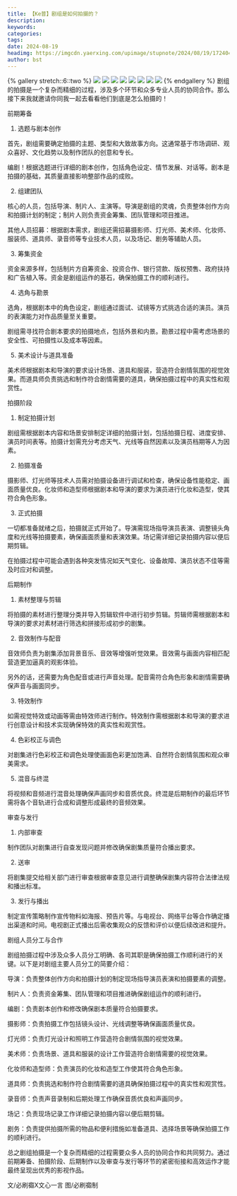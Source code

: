 ```yaml
---
title: 【Ke普】剧组是如何拍摄的？
description: 
keywords: 
categories: 
tags: 
date: 2024-08-19
headimg: https://imgcdn.yaerxing.com/upimage/stupnote/2024/08/19/1724044519_12009103_4925.jpg
author: bst
---
```


{% gallery stretch::6::two %}
![](https://imgcdn.yaerxing.com/upimage/stupnote/2024/08/19/1724044519_12009103_4925.jpg)
![](https://imgcdn.yaerxing.com/upimage/stupnote/2024/08/19/1724044522_12009103_3768.jpg)
![](https://imgcdn.yaerxing.com/upimage/stupnote/2024/08/19/1724044523_12009103_9332.jpg)
![](https://imgcdn.yaerxing.com/upimage/stupnote/2024/08/19/1724044524_12009103_8530.jpg)
![](https://imgcdn.yaerxing.com/upimage/stupnote/2024/08/19/1724044526_12009103_2057.jpg)
![](https://imgcdn.yaerxing.com/upimage/stupnote/2024/08/19/1724044527_12009103_8689.jpg)
![](https://imgcdn.yaerxing.com/upimage/stupnote/2024/08/19/1724044528_12009103_9695.jpg)
![](https://imgcdn.yaerxing.com/upimage/stupnote/2024/08/19/1724044529_12009103_4739.jpg)
{% endgallery %}
剧组的拍摄是一个复杂而精细的过程，涉及多个环节和众多专业人员的协同合作。那么接下来我就邀请你同我一起去看看他们到底是怎么拍摄的！

前期筹备

1. 选题与剧本创作

首先，剧组需要确定拍摄的主题、类型和大致故事方向。这通常基于市场调研、观众喜好、文化趋势以及制作团队的创意和专长。

编剧！根据选题进行详细的剧本创作，包括角色设定、情节发展、对话等。剧本是拍摄的基础，其质量直接影响整部作品的成败。

2. 组建团队

核心的人员，包括导演、制片人、主演等。导演是剧组的灵魂，负责整体创作方向和拍摄计划的制定；制片人则负责资金筹集、团队管理和项目推进。

其他人员招募：根据剧本需求，剧组还需招募摄影师、灯光师、美术师、化妆师、服装师、道具师、录音师等专业技术人员，以及场记、剧务等辅助人员。

3. 筹集资金

资金来源多样，包括制片方自筹资金、投资合作、银行贷款、版权预售、政府扶持和广告植入等。资金是剧组运作的基石，确保拍摄工作的顺利进行。

4. 选角与勘景

选角，根据剧本中的角色设定，剧组通过面试、试镜等方式挑选合适的演员。演员的表演能力对作品质量至关重要。

剧组需寻找符合剧本要求的拍摄地点，包括外景和内景。勘景过程中需考虑场景的安全性、可拍摄性以及成本等因素。

5. 美术设计与道具准备

美术师根据剧本和导演的要求设计场景、道具和服装，营造符合剧情氛围的视觉效果。而道具师负责挑选和制作符合剧情需要的道具，确保拍摄过程中的真实性和观赏性。

拍摄阶段

1. 制定拍摄计划

剧组需根据剧本内容和场景安排制定详细的拍摄计划，包括拍摄日程、进度安排、演员时间表等。拍摄计划需充分考虑天气、光线等自然因素以及演员档期等人为因素。

2. 拍摄准备

摄影师、灯光师等技术人员需对拍摄设备进行调试和检查，确保设备性能稳定、画面质量优良。化妆师和造型师根据剧本和导演的要求为演员进行化妆和造型，使其符合角色形象。

3. 正式拍摄

一切都准备就绪之后，拍摄就正式开始了。导演需现场指导演员表演、调整镜头角度和光线等拍摄要素，确保画面质量和表演效果。场记需详细记录拍摄内容以便后期剪辑。

在拍摄过程中可能会遇到各种突发情况如天气变化、设备故障、演员状态不佳等需及时应对和调整。

后期制作

1. 素材整理与剪辑

将拍摄的素材进行整理分类并导入剪辑软件中进行初步剪辑。剪辑师需根据剧本和导演的要求对素材进行筛选和拼接形成初步的剧集。

2. 音效制作与配音

音效师负责为剧集添加背景音乐、音效等增强听觉效果。音效需与画面内容相匹配营造更加逼真的观影体验。

另外的话，还需要为角色配音或进行声音处理。配音需符合角色形象和剧情需要确保声音与画面同步。

3. 特效制作

如需视觉特效或动画等需由特效师进行制作。特效制作需根据剧本和导演的要求进行创意设计和技术实现确保特效的真实性和观赏性。

4. 色彩校正与调色

对剧集进行色彩校正和调色处理使画面色彩更加饱满、自然符合剧情氛围和观众审美需求。

5. 混音与终混

将视频和音频进行混音处理确保声画同步和音质优良。终混是后期制作的最后环节需将各个音轨进行合成和调整形成最终的音频效果。

审查与发行

1. 内部审查

制作团队对剧集进行自查发现问题并修改确保剧集质量符合播出要求。

2. 送审

将剧集提交给相关部门进行审查根据审查意见进行调整确保剧集内容符合法律法规和播出标准。

3. 发行与播出

制定宣传策略制作宣传物料如海报、预告片等。与电视台、网络平台等合作确定播出渠道和时间。电视剧正式播出后需收集观众的反馈和评价以便后续改进和提升。

剧组人员分工与合作

剧组拍摄过程中涉及众多人员分工明确、各司其职是确保拍摄工作顺利进行的关键。以下是对剧组主要人员分工的简要介绍：

导演：负责整体创作方向和拍摄计划的制定现场指导演员表演和拍摄要素的调整。

制片人：负责资金筹集、团队管理和项目推进确保剧组运作的顺利进行。

编剧：负责剧本创作和修改确保剧本质量符合拍摄要求。

摄影师：负责拍摄工作包括镜头设计、光线调整等确保画面质量优良。

灯光师：负责灯光设计和照明工作营造符合剧情氛围的视觉效果。

美术师：负责场景、道具和服装的设计工作营造符合剧情需要的视觉效果。

化妆师和造型师：负责演员的化妆和造型工作使其符合角色形象。

道具师：负责挑选和制作符合剧情需要的道具确保拍摄过程中的真实性和观赏性。

录音师：负责声音录制和后期处理工作确保音质优良和声画同步。

场记：负责现场记录工作详细记录拍摄内容以便后期剪辑。

剧务：负责提供拍摄所需的物品和便利措施如准备道具、选择场景等确保拍摄工作的顺利进行。

总之剧组拍摄是一个复杂而精细的过程需要众多人员的协同合作和共同努力。通过前期筹备、拍摄阶段、后期制作以及审查与发行等环节的紧密衔接和高效运作才能最终呈现出优秀的影视作品。

文/必刷禵Ⅹ文心一言
图/必刷禵制
